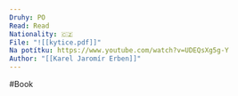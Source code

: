 ```yaml
---
Druhy: PO
Read: Read
Nationality: 🇨🇿
File: "![[kytice.pdf]]"
Na potítku: https://www.youtube.com/watch?v=UDEQsXg5g-Y
Author: "[[Karel Jaromír Erben]]"
---
```

#Book
